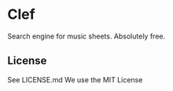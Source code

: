 # Clef
Search engine for music sheets. Absolutely free.

## License
See LICENSE.md
We use the MIT License